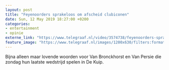 ```yaml
---
layout: post
title: "Feyenoorders sprakeloos om afscheid clubiconen"
date: Sun, 12 May 2019 18:27:00 +0200
categories: 
- entertainment 
- opinie 
externe_link: "https://www.telegraaf.nl/video/3574738/feyenoorders-sprakeloos-om-afscheid-clubiconen"
feature_image: "https://www.telegraaf.nl/images/1200x630/filters:format(jpeg):quality(80)/cdn-kiosk-api.telegraaf.nl/45e85462-74d4-11e9-8873-0218eaf05005.jpg"
---
```


<p class="intro">Bijna alleen maar lovende woorden voor Van Bronckhorst en Van Persie die zondag hun laatste wedstrijd spelen in De Kuip.</p>
